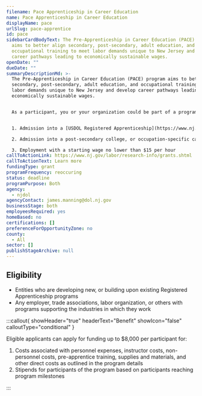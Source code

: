 ```yaml
---
filename: Pace Apprenticeship in Career Education
name: Pace Apprenticeship in Career Education
displayName: pace
urlSlug: pace-apprentice
id: pace
sidebarCardBodyText: The Pre-Apprenticeship in Career Education (PACE) program
  aims to better align secondary, post-secondary, adult education, and
  occupational training to meet labor demands unique to New Jersey and develop
  career pathways leading to economically sustainable wages.
openDate: ""
dueDate: ""
summaryDescriptionMd: >-
  The Pre-Apprenticeship in Career Education (PACE) program aims to better align
  secondary, post-secondary, adult education, and occupational training to meet
  labor demands unique to New Jersey and develop career pathways leading to
  economically sustainable wages. 


  As a participant, you or your organization could be part of a program that provides education and training leading to one of the following outcomes:


  1. Admission into a [USDOL Registered Apprenticeship](https://www.nj.gov/labor/career-services/apprenticeship/findaprogram.shtml) program

  2. Admission into a post-secondary college, or occupation-specific career training

  3. Employment with a starting wage no lower than $15 per hour
callToActionLink: https://www.nj.gov/labor/research-info/grants.shtml
callToActionText: Learn more
fundingType: grant
programFrequency: reoccuring
status: deadline
programPurpose: Both
agency:
  - njdol
agencyContact: james.manning@dol.nj.gov
businessStage: both
employeesRequired: yes
homeBased: no
certifications: []
preferenceForOpportunityZone: no
county:
  - All
sector: []
publishStageArchive: null
---
```

## Eligibility

* Entities who are developing new, or building upon existing Registered Apprenticeship programs
* Any employer, trade associations, labor organization, or others with programs supporting the industries in which they work

:::callout{ showHeader="true" headerText="Benefit" showIcon="false" calloutType="conditional" }

Eligible applicants can apply for funding up to $8,000 per participant for:

1. Costs associated with personnel expenses, instructor costs, non-personnel costs, pre-apprentice training, supplies and materials, and other direct costs as outlined in the program details
2. Stipends for participants of the program based on participants reaching program milestones

:::